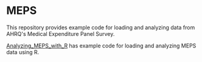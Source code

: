 # MEPS
This repository provides example code for loading and analyzing data from AHRQ's Medical Expenditure Panel Survey.

[Analyzing_MEPS_with_R](Analyzing_MEPS_with_R) has example code for loading and analyzing MEPS data using R.
